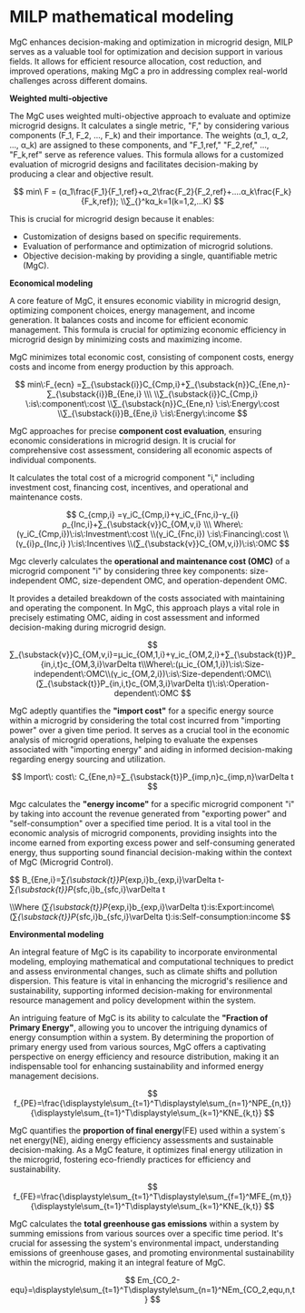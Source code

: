 # MILP mathematical modeling

MgC enhances decision-making and optimization in microgrid design, MILP serves as a valuable tool for optimization and decision support in various fields. It allows for efficient resource allocation, cost reduction, and improved operations, making MgC a pro in addressing complex real-world challenges across different domains.

**Weighted multi-objective**

The MgC uses weighted multi-objective approach to evaluate and optimize microgrid designs. It calculates a single metric, "F," by considering various components (F\_1, F\_2, ..., F\_k) and their importance. The weights (α\_1, α\_2, ..., α\_k) are assigned to these components, and "F\_1,ref," "F\_2,ref," ..., "F\_k,ref" serve as reference values. This formula allows for a customized evaluation of microgrid designs and facilitates decision-making by producing a clear and objective result.&#x20;

$$
min\ F = (α_1\frac{F_1}{F_1,ref}+α_2\frac{F_2}{F_2,ref}+....α_k\frac{F_k}{F_k,ref}); 
\\∑_{}^kα_k=1(k=1,2,...K)
$$

This is crucial for microgrid design because it enables:

* Customization of designs based on specific requirements.
* Evaluation of performance and optimization of microgrid solutions.
* Objective decision-making by providing a single, quantifiable metric (MgC).

**Economical modeling**

A core feature of MgC, it ensures economic viability in microgrid design, optimizing component choices, energy management, and income generation. It balances costs and income for efficient economic management. This formula is crucial for optimizing economic efficiency in microgrid design by minimizing costs and maximizing income.

MgC minimizes total economic cost, consisting of component costs, energy costs and income from energy production by this approach.

$$
min\:F_{ecn} =∑_{\substack{i}}C_{Cmp,i}+∑_{\substack{n}}C_{Ene,n}-∑_{\substack{i}}B_{Ene,i} \\\ \\∑_{\substack{i}}C_{Cmp,i} \:is\:component\:cost
\\∑_{\substack{n}}C_{Ene,n} \:is\:Energy\:cost 
\\∑_{\substack{i}}B_{Ene,i} \:is\:Energy\:income
$$

MgC approaches for precise **component cost evaluation**, ensuring economic considerations in microgrid design. It is crucial for comprehensive cost assessment, considering all economic aspects of individual components.

It calculates the total cost of a microgrid component "i," including investment cost, financing cost, incentives, and operational and maintenance costs.

$$
C_{cmp,i} =γ_iC_{Cmp,i}+γ_iC_{Fnc,i}-γ_{i}ρ_{Inc,i}+∑_{\substack{v}}C_{OM,v,i} \\\ Where\:(γ_iC_{Cmp,i})\:is\:Investment\:cost
\\(γ_iC_{Fnc,i}) \:is\:Financing\:cost 
\\(γ_{i}ρ_{Inc,i} )\:is\:Incentives  
\\(∑_{\substack{v}}C_{OM,v,i})\:is\:OMC
$$

Mgc cleverly calculates the **operational and maintenance cost (OMC)** of a microgrid component "i" by considering three key components: size-independent OMC, size-dependent OMC, and operation-dependent OMC.&#x20;

It provides a detailed breakdown of the costs associated with maintaining and operating the component. In MgC, this approach plays a vital role in precisely estimating OMC, aiding in cost assessment and informed decision-making during microgrid design.

$$
∑_{\substack{v}}C_{OM,v,i}=μ_ic_{OM,1,i}+γ_ic_{OM,2,i}+∑_{\substack{t}}P_{in,i,t}c_{OM,3,i}\varDelta t\\Where\:(μ_ic_{OM,1,i})\:is\:Size-independent\:OMC\\(γ_ic_{OM,2,i})\:is\:Size-dependent\:OMC\\(∑_{\substack{t}}P_{in,i,t}c_{OM,3,i}\varDelta t)\:is\:Operation-dependent\:OMC
$$

MgC adeptly quantifies the **"import cost"** for a specific energy source within a microgrid by considering the total cost incurred from "importing power" over a given time period. It serves as a crucial tool in the economic analysis of microgrid operations, helping to evaluate the expenses associated with "importing energy" and aiding in informed decision-making regarding energy sourcing and utilization.

$$
Import\: cost\: C_{Ene,n}=∑_{\substack{t}}P_{imp,n}c_{imp,n}\varDelta t
$$

Mgc calculates the **"energy income"** for a specific microgrid component "i" by taking into account the revenue generated from "exporting power" and "self-consumption" over a specified time period. It is a vital tool in the economic analysis of microgrid components, providing insights into the income earned from exporting excess power and self-consuming generated energy, thus supporting sound financial decision-making within the context of MgC (Microgrid Control).

$$
B_{Ene,i}=∑_{\substack{t}}P_{exp,i}b_{exp,i}\varDelta t-∑_{\substack{t}}P_{sfc,i}b_{sfc,i}\varDelta t

\\\\Where (∑_{\substack{t}}P_{exp,i}b_{exp,i}\varDelta t)\:is\:Export\:income\\
(∑_{\substack{t}}P_{sfc,i}b_{sfc,i}\varDelta t)\:is\:Self-consumption\:income
$$

**Environmental modeling**

An integral feature of MgC is its capability to incorporate environmental modeling, employing mathematical and computational techniques to predict and assess environmental changes, such as climate shifts and pollution dispersion. This feature is vital in enhancing the microgrid's resilience and sustainability, supporting informed decision-making for environmental resource management and policy development within the system.

An intriguing feature of MgC is its ability to calculate the **"Fraction of Primary Energy"**, allowing you to uncover the intriguing dynamics of energy consumption within a system. By determining the proportion of primary energy used from various sources, MgC offers a captivating perspective on energy efficiency and resource distribution, making it an indispensable tool for enhancing sustainability and informed energy management decisions.

$$
f_{PE}=\frac{\displaystyle\sum_{t=1}^T\displaystyle\sum_{n=1}^NPE_{n,t}}{\displaystyle\sum_{t=1}^T\displaystyle\sum_{k=1}^KNE_{k,t}}
$$

MgC quantifies the **proportion of final energy**(FE) used within a system´s net energy(NE), aiding energy efficiency assessments and sustainable decision-making. As a MgC feature, it optimizes final energy utilization in the microgrid, fostering eco-friendly practices for efficiency and sustainability.

$$
f_{FE}=\frac{\displaystyle\sum_{t=1}^T\displaystyle\sum_{f=1}^MFE_{m,t}}{\displaystyle\sum_{t=1}^T\displaystyle\sum_{k=1}^KNE_{k,t}}
$$

MgC calculates the **total greenhouse gas emissions** within a system by summing emissions from various sources over a specific time period. It's crucial for assessing the system's environmental impact, understanding emissions of greenhouse gases, and promoting environmental sustainability within the microgrid, making it an integral feature of MgC.

$$
Em_{CO_2-equ}=\displaystyle\sum_{t=1}^T\displaystyle\sum_{n=1}^NEm_{CO_2,equ,n,t}
$$
